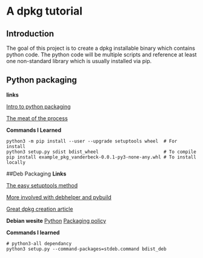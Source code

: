 # A dpkg tutorial

## Introduction
The goal of this project is to create a dpkg installable binary which contains
python code. The python code will be multiple scripts and reference at least one
non-standard library which is usually installed via pip.

## Python packaging
**links**

[Intro to python packaging](https://docs.python.org/3/distributing/index.html#distributing-index)

[The meat of the process](https://packaging.python.org/tutorials/packaging-projects/)

**Commands I Learned**
```
python3 -m pip install --user --upgrade setuptools wheel  # For install
python3 setup.py sdist bdist_wheel                        # To compile
pip install example_pkg_vanderbeck-0.0.1-py3-none-any.whl # To install locally
```

##Deb Packaging
**Links**

[The easy setuptools method](https://stackoverflow.com/questions/17401381/debianzing-a-python-program-to-get-a-deb)

[More involved with debhelper and pybuild](https://www.geekyhacker.com/2016/05/19/how-to-create-debian-package-for-python-script/)

[Great dpkg creation article](https://www.devdungeon.com/content/debian-package-tutorial-dpkgdeb#toc-2)

**Debian wesite**
[Python](https://wiki.debian.org/Python)
[Packaging policy](https://wiki.debian.org/Python/LibraryStyleGuide?action=show&redirect=Python%2FPackaging#Style_Guide_for_Packaging_Python_Libraries)

**Commands I learned**
```
# python3-all dependancy
python3 setup.py --command-packages=stdeb.command bdist_deb
```
